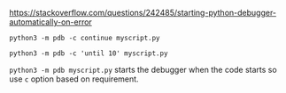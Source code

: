 https://stackoverflow.com/questions/242485/starting-python-debugger-automatically-on-error

`python3 -m pdb -c continue myscript.py`

`python3 -m pdb -c 'until 10' myscript.py`

`python3 -m pdb myscript.py` starts the debugger when the code starts so use `c` option based on requirement.

